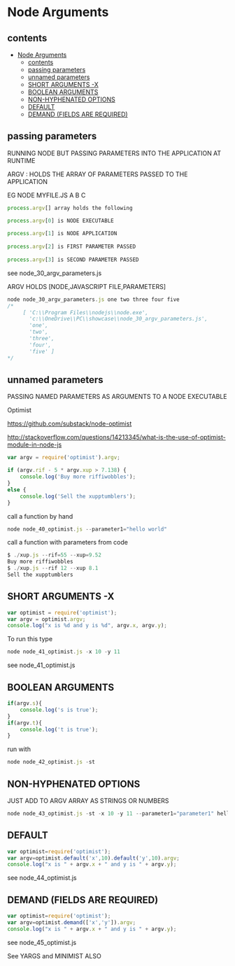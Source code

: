 # Node Arguments


## contents


- [Node Arguments](#node-arguments)
	- [contents](#contents)
	- [passing parameters](#passing-parameters)
	- [unnamed parameters](#unnamed-parameters)
	- [SHORT ARGUMENTS  -X](#short-arguments---x)
	- [BOOLEAN ARGUMENTS](#boolean-arguments)
	- [NON-HYPHENATED OPTIONS](#non-hyphenated-options)
	- [DEFAULT](#default)
	- [DEMAND (FIELDS ARE REQUIRED)](#demand-fields-are-required)
	

	
## passing parameters

	
RUNNING NODE BUT PASSING PARAMETERS INTO THE APPLICATION AT RUNTIME 

ARGV : HOLDS THE ARRAY OF PARAMETERS PASSED TO THE APPLICATION 

EG NODE MYFILE.JS A B C 

```js
process.argv[] array holds the following 

process.argv[0] is NODE EXECUTABLE 
		
process.argv[1] is NODE APPLICATION 
		
process.argv[2] is FIRST PARAMETER PASSED 
		
process.argv[3] is SECOND PARAMETER PASSED 
```

see node_30_argv_parameters.js 

ARGV HOLDS [NODE,JAVASCRIPT FILE,PARAMETERS]

```js
node node_30_argv_parameters.js one two three four five
/*
	 [ 'C:\\Program Files\\nodejs\\node.exe',
	   'c:\\OneDrive\\PC\\showcase\\node_30_argv_parameters.js',
	   'one',
	   'two',
	   'three',
	   'four',
	   'five' ]
*/
```

## unnamed parameters
		
PASSING NAMED PARAMETERS AS ARGUMENTS TO A NODE EXECUTABLE

Optimist	
	
https://github.com/substack/node-optimist
	
http://stackoverflow.com/questions/14213345/what-is-the-use-of-optimist-module-in-node-js
		
```js
var argv = require('optimist').argv;

if (argv.rif - 5 * argv.xup > 7.138) {
	console.log('Buy more riffiwobbles');
}
else {
	console.log('Sell the xupptumblers');
}
```

call a function by hand 

```js
node node_40_optimist.js --parameter1="hello world"
```

call a function with parameters from code 

```js
$ ./xup.js --rif=55 --xup=9.52
Buy more riffiwobbles
$ ./xup.js --rif 12 --xup 8.1
Sell the xupptumblers
```

## SHORT ARGUMENTS  -X 

```js
var optimist = require('optimist');
var argv = optimist.argv;
console.log("x is %d and y is %d", argv.x, argv.y);
```

To run this type 

```js
node node_41_optimist.js -x 10 -y 11
```

see node_41_optimist.js

## BOOLEAN ARGUMENTS

```js
if(argv.s){
	console.log('s is true');
}
if(argv.t){
	console.log('t is true');
}
```

run with 

```js
node node_42_optimist.js -st 
```


##  NON-HYPHENATED OPTIONS 

JUST ADD TO ARGV ARRAY AS STRINGS OR NUMBERS 
			
```js
node node_43_optimist.js -st -x 10 -y 11 --parameter1="parameter1" hello this is some extra text 
```

## DEFAULT

```js
var optimist=require('optimist');
var argv=optimist.default('x',10).default('y',10).argv;
console.log("x is " + argv.x + " and y is " + argv.y);
```

see node_44_optimist.js 

## DEMAND (FIELDS ARE REQUIRED)

```js
var optimist=require('optimist');
var argv=optimist.demand(['x','y']).argv;
console.log("x is " + argv.x + " and y is " + argv.y);
```

see node_45_optimist.js 

See YARGS and MINIMIST ALSO
	